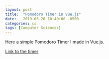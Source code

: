 ```yaml
---
layout: post
title:  "Pomodoro Timer in Vue.js"
date:   2019-03-20 10:40:00 -0500
categories: cs
tags: [Computer Sciences]
---
```


Here a simple Pomodoro Timer I made in Vue.js.

[Link to the timer](https://willguimont.github.io/Pomodoro/)
